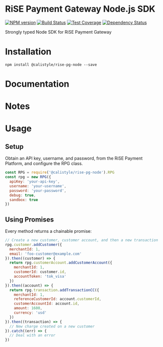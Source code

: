 # RiSE Payment Gateway Node.js SDK

[![NPM version][npm-image]][npm-url]
[![Build Status][ci-image]][ci-url]
[![Test Coverage][coverage-image]][coverage-url]
[![Dependency Status][daviddm-image]][daviddm-url]

Strongly typed Node SDK for RiSE Payment Gateway

# Installation
```
npm install @calistyle/rise-pg-node --save
```

# Documentation

# Notes

# Usage

## Setup
Obtain an API key, username, and password, from the RiSE Payment Platform,
and configure the RPG class.

```js
const RPG = require('@calistyle/rise-pg-node').RPG
const rpg = new RPG({
  apiKey: 'your-api-key',
  username: 'your-username',
  password: 'your-password',
  debug: true,
  sandbox: true
})
```

## Using Promises
Every method returns a chainable promise:

```js
// Create a new customer, customer account, and then a new transaction for that customer:
rpg.customer.addCustomer({
  merchantId: 1,
  email: 'foo-customer@example.com'
}).then((customer) => {
  return rpg.customerAccount.addCustomerAccount({
    merchantId: 1,
    customerId: customer.id,
    accountToken: 'tok_visa'
  })
}).then((account) => {
  return rpg.transaction.addTransactionCC({
    merchantId: 1,
    referenceCustomerId: account.customerId,
    customerAccountId: account.id,
    amount: 1600,
    currency: 'usd'
  })
}).then((transaction) => {
  // New charge created on a new customer
}).catch((err) => {
  // Deal with an error
})
```

[npm-image]: https://img.shields.io/npm/v/@calistyle/rise-pg-node.svg?style=flat-square
[npm-url]: https://npmjs.org/package/@calistyle/rise-pg-node
[ci-image]: https://img.shields.io/circleci/project/github/CaliStyle/rise-pg-node/master.svg
[ci-url]: https://circleci.com/gh/CaliStyle/rise-pg-node/tree/master
[daviddm-image]: http://img.shields.io/david/CaliStyle/rise-pg-node.svg?style=flat-square
[daviddm-url]: https://david-dm.org/CaliStyle/rise-pg-node
[coverage-image]: https://img.shields.io/codeclimate/coverage/github/CaliStyle/rise-pg-node.svg?style=flat-square
[coverage-url]: https://codeclimate.com/github/CaliStyle/rise-pg-node/coverage
